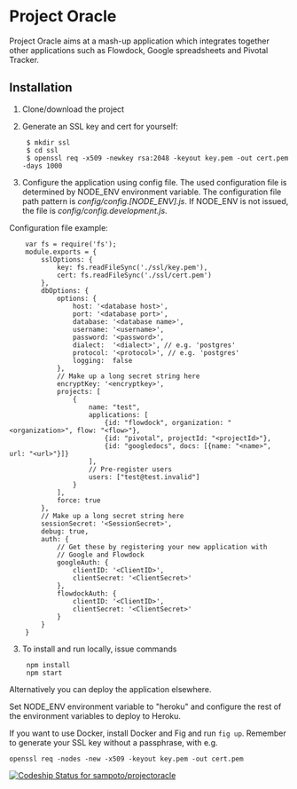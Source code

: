 Project Oracle
============

Project Oracle aims at a mash-up application which integrates together other applications such as Flowdock, Google spreadsheets and Pivotal Tracker.

Installation
------------

1. Clone/download the project
2. Generate an SSL key and cert for yourself:

        $ mkdir ssl
        $ cd ssl
        $ openssl req -x509 -newkey rsa:2048 -keyout key.pem -out cert.pem -days 1000

3. Configure the application using config file.
The used configuration file is determined by NODE_ENV environment variable. The configuration file path pattern is *config/config.[NODE_ENV].js*.
If NODE_ENV is not issued, the file is *config/config.development.js*.

Configuration file example:

        var fs = require('fs');
        module.exports = {
            sslOptions: {
                key: fs.readFileSync('./ssl/key.pem'),
                cert: fs.readFileSync('./ssl/cert.pem')
            },
            dbOptions: {
                options: {
                    host: '<database host>',
                    port: '<database port>',
                    database: '<database name>',
                    username: '<username>',
                    password: '<password>',
                    dialect:  '<dialect>', // e.g. 'postgres'
                    protocol: '<protocol>', // e.g. 'postgres'
                    logging:  false
                },
                // Make up a long secret string here
                encryptKey: '<encryptkey>',
                projects: [
                    {
                        name: "test",
                        applications: [
                            {id: "flowdock", organization: "<organization>", flow: "<flow>"},
                            {id: "pivotal", projectId: "<projectId>"},
                            {id: "googledocs", docs: [{name: "<name>", url: "<url>"}]}
                        ],
                        // Pre-register users
                        users: ["test@test.invalid"]
                    }
                ],
                force: true
            },
            // Make up a long secret string here
            sessionSecret: '<SessionSecret>',
            debug: true,
            auth: {
                // Get these by registering your new application with
                // Google and Flowdock
                googleAuth: {
                    clientID: '<ClientID>',
                    clientSecret: '<ClientSecret>'
                },
                flowdockAuth: {
                    clientID: '<ClientID>',
                    clientSecret: '<ClientSecret>'
                }
            }
        }

3. To install and run locally, issue commands

        npm install
        npm start

Alternatively you can deploy the application elsewhere.

Set NODE_ENV environment variable to "heroku" and configure the rest of the environment variables to deploy to Heroku.

If you want to use Docker, install Docker and Fig and run `fig up`. Remember to generate your SSL key without a passphrase, with e.g.

```
openssl req -nodes -new -x509 -keyout key.pem -out cert.pem
```

[ ![Codeship Status for sampoto/projectoracle](https://www.codeship.io/projects/fc206f70-1ee3-0132-e461-5e9ca203bed1/status)](https://www.codeship.io/projects/35583)
